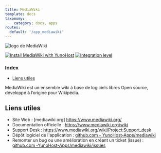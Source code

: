 ```yaml
---
title: MediaWiki
template: docs
taxonomy:
    category: docs, apps
routes:
  default: '/app_mediawiki'
---
```


![logo de MediaWiki](image://mediawiki_logo.svg?height=80)

[![Install MediaWiki with YunoHost](https://install-app.yunohost.org/install-with-yunohost.png)](https://install-app.yunohost.org/?app=mediawiki) [![Integration level](https://dash.yunohost.org/integration/mediawiki.svg)](https://dash.yunohost.org/appci/app/mediawiki)

### Index

- [Liens utiles](#liens-utiles)

MediaWiki est un ensemble wiki à base de logiciels libres Open source, développé à l’origine pour Wikipédia.

## Liens utiles

+ Site Web : [mediawiki.org] https://www.mediawiki.org/  
+ Documentation officielle : https://www.mediawiki.org/wiki  
+ Support Desk : https://www.mediawiki.org/wiki/Project:Support_desk
+ Dépôt logiciel de l'application : [github.com - YunoHost-Apps/mediawiki](https://github.com/YunoHost-Apps/mediawiki_ynh)
+ Remonter un bug ou une amélioration en créant un ticket (issue) : [github.com -YunoHost-Apps/mediawiki/issues](https://github.com/YunoHost-Apps/mediawiki_ynh/issues)
